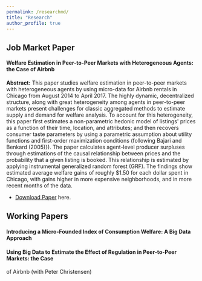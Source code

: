 ```yaml
---
permalink: /researchmd/
title: "Research"
author_profile: true
---
```


## Job Market Paper

#### Welfare Estimation in Peer-to-Peer Markets with Heterogeneous Agents: the Case of Airbnb
**Abstract:**
This paper studies welfare estimation in peer-to-peer markets with heterogeneous agents by using micro-data for Airbnb rentals in Chicago from August 2014 to April 2017. The highly dynamic, decentralized structure, along with great heterogeneity among agents in peer-to-peer markets present challenges for classic aggregated methods to estimate supply and demand for welfare analysis. To account for this heterogeneity, this paper first estimates a non-parametric hedonic model of listings' prices as a function of their time, location, and attributes; and then recovers consumer taste parameters by using a parametric assumption about utility functions and first-order maximization conditions (following Bajari and Benkard (2005)}). The paper calculates agent-level producer surpluses through estimations of the causal relationship between prices and the probability that a given listing is booked. This relationship is estimated by applying instrumental generalized random forest (GRF). The findings show estimated average welfare gains of roughly \$1.50 for each dollar spent in Chicago, with gains higher in more expensive neighborhoods, and in more recent months of the data.

* [Download Paper](http://google.com) here.

## Working Papers
#### Introducing a Micro-Founded Index of Consumption Welfare: A Big Data Approach
#### Using Big Data to Estimate the Effect of Regulation in Peer-to-Peer Markets: the Case
of Airbnb
(with Peter Christensen)
